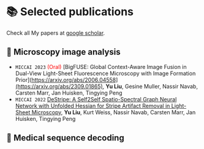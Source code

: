 
# 📚 Selected publications

Check all My papers at [google scholar]([https://rayeren.github.io](https://scholar.google.com/citations?user=7j2-eIIAAAAJ&hl=en)).

## 🔬 Microscopy image analysis
- ``MICCAI 2023`` <span style="color:red">(Oral)</span> [BigFUSE: Global Context-Aware Image Fusion in Dual-View Light-Sheet Fluorescence Microscopy with Image Formation Prior](https://arxiv.org/abs/2006.04558](https://arxiv.org/abs/2309.01865), **Yu Liu**, Gesine Muller, Nassir Navab, Carsten Marr, Jan Huisken, Tingying Peng
- ``MICCAI 2022`` [DeStripe: A Self2Self Spatio-Spectral Graph Neural Network with Unfolded Hessian for Stripe Artifact Removal in Light-Sheet Microscopy](https://arxiv.org/abs/2206.13419), **Yu Liu**, Kurt Weiss, Nassir Navab, Carsten Marr, Jan Huisken, Tingying Peng
## 🐽 Medical sequence decoding

